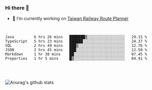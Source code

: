 ### Hi there 👋

- 🔭 I’m currently working on [Taiwan Railway Route Planner](https://github.com/Taiwan-Railway-Route-Planner)

<br/>

<!--START_SECTION:waka-->

```text
Java         6 hrs 26 mins   ███████▒░░░░░░░░░░░░░░░░░   29.15 %
TypeScript   5 hrs 23 mins   ██████░░░░░░░░░░░░░░░░░░░   24.37 %
SQL          2 hrs 49 mins   ███▒░░░░░░░░░░░░░░░░░░░░░   12.76 %
JSON         2 hrs 45 mins   ███░░░░░░░░░░░░░░░░░░░░░░   12.50 %
Markdown     1 hr 38 mins    ██░░░░░░░░░░░░░░░░░░░░░░░   07.45 %
Properties   1 hr 5 mins     █▒░░░░░░░░░░░░░░░░░░░░░░░   04.91 %
```

<!--END_SECTION:waka-->

<br/>
<br/>

![Anurag's github stats](https://github-readme-stats.vercel.app/api?username=DepickereSven&show_icons=true&theme=tokyonight)



<!--
**DepickereSven/DepickereSven** is a ✨ _special_ ✨ repository because its `README.md` (this file) appears on your GitHub profile.

Here are some ideas to get you started:

- 🔭 I’m currently working on ...
- 🌱 I’m currently learning ...
- 👯 I’m looking to collaborate on ...
- 🤔 I’m looking for help with ...
- 💬 Ask me about ...
- 📫 How to reach me: ...
- 😄 Pronouns: ...
- ⚡ Fun fact: ...
-->
